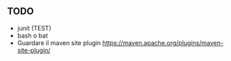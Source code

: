 ## TODO
* junit (TEST)
* bash o bat
* Guardare il maven site plugin https://maven.apache.org/plugins/maven-site-plugin/
